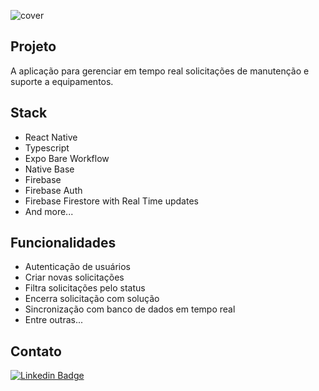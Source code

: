 ![cover](.github/cover.gif?style=flat)


## Projeto
A aplicação para gerenciar em tempo real solicitações de manutenção e suporte a equipamentos.


## Stack

- React Native
- Typescript
- Expo Bare Workflow
- Native Base
- Firebase
- Firebase Auth
- Firebase Firestore with Real Time updates
- And more...


## Funcionalidades

- Autenticação de usuários
- Criar novas solicitações
- Filtra solicitações pelo status
- Encerra solicitação com solução
- Sincronização com banco de dados em tempo real
- Entre outras...

## Contato 
 
[![Linkedin Badge](https://img.shields.io/badge/-Marcell%20Ramos%20de%20Souza-6633cc?style=flat-square&logo=Linkedin&logoColor=white&link=https://www.linkedin.com/in/marcellsouza/)](https://www.linkedin.com/in/marcellsouza/) 
</div>
